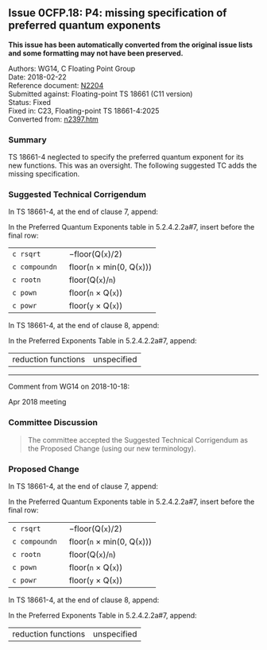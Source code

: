 ## Issue 0CFP.18: P4: missing specification of preferred quantum exponents

**This issue has been automatically converted from the original issue lists and some formatting may not have been preserved.**

Authors: WG14, C Floating Point Group  
Date: 2018-02-22  
Reference document: [N2204](https://www.open-std.org/jtc1/sc22/wg14/www/docs/n2204.pdf)  
Submitted against: Floating-point TS 18661 (C11 version)  
Status: Fixed  
Fixed in: C23, Floating-point TS 18661-4:2025  
Converted from: [n2397.htm](https://www.open-std.org/jtc1/sc22/wg14/www/docs/n2397.htm)

### Summary

TS 18661-4 neglected to specify the preferred quantum exponent for its new
functions. This was an oversight. The following suggested TC adds the missing
specification.

### Suggested Technical Corrigendum

In TS 18661-4, at the end of clause 7, append:

In the Preferred Quantum Exponents table in 5.2.4.2.2a#7, insert before the
final row:

|  |  |
| --- | --- |
| ```c rsqrt ``` | −floor(Q(`x`)/2) |
| ```c compoundn ``` | floor(`n` × min(0, Q(`x`))) |
| ```c rootn ``` | floor(Q(`x`)/`n`) |
| ```c pown ``` | floor(`n` × Q(`x`)) |
| ```c powr ``` | floor(`y` × Q(`x`)) |

In TS 18661-4, at the end of clause 8, append:

In the Preferred Exponents Table in 5.2.4.2.2a#7, append:

|  |  |
| --- | --- |
| reduction functions | unspecified |

---

Comment from WG14 on 2018-10-18:

Apr 2018 meeting

### Committee Discussion

> The committee accepted the Suggested Technical Corrigendum as the Proposed
> Change (using our new terminology).

### Proposed Change

In TS 18661-4, at the end of clause 7, append:

In the Preferred Quantum Exponents table in 5.2.4.2.2a#7, insert before the
final row:

|  |  |
| --- | --- |
| ```c rsqrt ``` | −floor(Q(`x`)/2) |
| ```c compoundn ``` | floor(`n` × min(0, Q(`x`))) |
| ```c rootn ``` | floor(Q(`x`)/`n`) |
| ```c pown ``` | floor(`n` × Q(`x`)) |
| ```c powr ``` | floor(`y` × Q(`x`)) |

In TS 18661-4, at the end of clause 8, append:

In the Preferred Exponents Table in 5.2.4.2.2a#7, append:

|  |  |
| --- | --- |
| reduction functions | unspecified |
